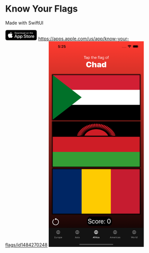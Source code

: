 # Know Your Flags
Made with SwiftUI

<img src="images/appstore.png" width="100"> https://apps.apple.com/us/app/know-your-flags/id1484270248
<img src="images/Africa.png" width="300">
